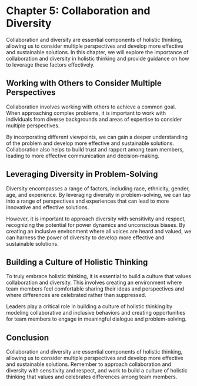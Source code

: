 Chapter 5: Collaboration and Diversity
======================================

Collaboration and diversity are essential components of holistic thinking, allowing us to consider multiple perspectives and develop more effective and sustainable solutions. In this chapter, we will explore the importance of collaboration and diversity in holistic thinking and provide guidance on how to leverage these factors effectively.

Working with Others to Consider Multiple Perspectives
-----------------------------------------------------

Collaboration involves working with others to achieve a common goal. When approaching complex problems, it is important to work with individuals from diverse backgrounds and areas of expertise to consider multiple perspectives.

By incorporating different viewpoints, we can gain a deeper understanding of the problem and develop more effective and sustainable solutions. Collaboration also helps to build trust and rapport among team members, leading to more effective communication and decision-making.

Leveraging Diversity in Problem-Solving
---------------------------------------

Diversity encompasses a range of factors, including race, ethnicity, gender, age, and experience. By leveraging diversity in problem-solving, we can tap into a range of perspectives and experiences that can lead to more innovative and effective solutions.

However, it is important to approach diversity with sensitivity and respect, recognizing the potential for power dynamics and unconscious biases. By creating an inclusive environment where all voices are heard and valued, we can harness the power of diversity to develop more effective and sustainable solutions.

Building a Culture of Holistic Thinking
---------------------------------------

To truly embrace holistic thinking, it is essential to build a culture that values collaboration and diversity. This involves creating an environment where team members feel comfortable sharing their ideas and perspectives and where differences are celebrated rather than suppressed.

Leaders play a critical role in building a culture of holistic thinking by modeling collaborative and inclusive behaviors and creating opportunities for team members to engage in meaningful dialogue and problem-solving.

Conclusion
----------

Collaboration and diversity are essential components of holistic thinking, allowing us to consider multiple perspectives and develop more effective and sustainable solutions. Remember to approach collaboration and diversity with sensitivity and respect, and work to build a culture of holistic thinking that values and celebrates differences among team members.


